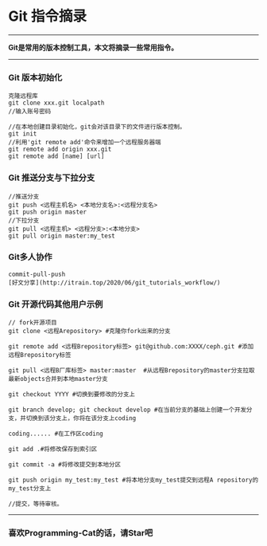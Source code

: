 # Git 指令摘录
***
**Git是常用的版本控制工具，本文将摘录一些常用指令。**
***
### Git 版本初始化
```language
克隆远程库
git clone xxx.git localpath
//输入账号密码
```
```language
//在本地创建目录初始化，git会对该目录下的文件进行版本控制。
git init 
//利用'git remote add'命令来增加一个远程服务器端
git remote add origin xxx.git
git remote add [name] [url]
```

### Git 推送分支与下拉分支
```language
//推送分支
git push <远程主机名> <本地分支名>:<远程分支名>
git push origin master
//下拉分支
git pull <远程主机> <远程分支>:<本地分支>
git pull origin master:my_test
```

### Git多人协作
```language
commit-pull-push
[好文分享](http://itrain.top/2020/06/git_tutorials_workflow/)
```

### Git 开源代码其他用户示例
```language
// fork开源项目
git clone <远程Arepository> #克隆你fork出来的分支
 
git remote add <远程Brepository标签> git@github.com:XXXX/ceph.git #添加远程Brepository标签
 
git pull <远程B厂库标签> master:master  #从远程Brepository的master分支拉取最新objects合并到本地master分支

git checkout YYYY #切换到要修改的分支上
 
git branch develop; git checkout develop #在当前分支的基础上创建一个开发分支，并切换到该分支上，你将在该分支上coding
 
coding...... #在工作区coding
 
git add .#将修改保存到索引区
 
git commit -a #将修改提交到本地分区
 
git push origin my_test:my_test #将本地分支my_test提交到远程A repository的my_test分支上

//提交，等待审核。
```

***
### **喜欢Programming-Cat的话，请Star吧**
